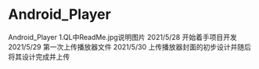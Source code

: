 # Android_Player
Android_Player
1.QL中ReadMe.jpg说明图片
2021/5/28  开始着手项目开发
2021/5/29  第一次上传播放器文件
2021/5/30  上传播放器封面的初步设计并随后将其设计完成并上传

